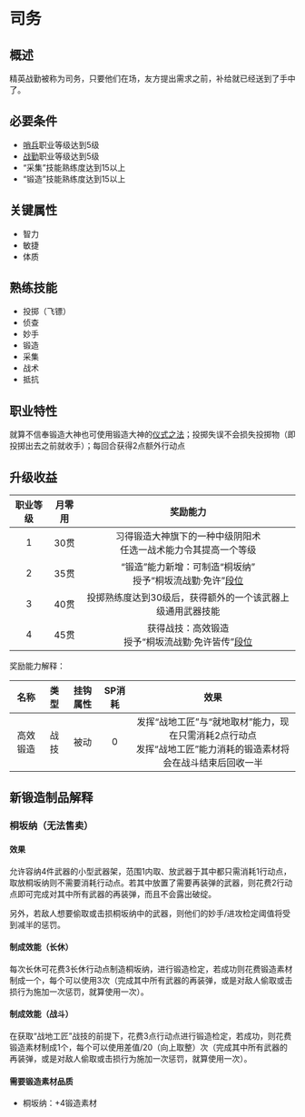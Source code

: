 # 司务

## 概述

精英战勤被称为司务，只要他们在场，友方提出需求之前，补给就已经送到了手中了。

## 必要条件

* <a href="../../../basicJob/Sentinel" target="_blank">哨兵</a>职业等级达到5级
* <a href="../service" target="_blank">战勤</a>职业等级达到5级
* “采集”技能熟练度达到15以上
* “锻造”技能熟练度达到15以上

## 关键属性

* 智力
* 敏捷
* 体质

## 熟练技能

* 投掷（飞镖）
* 侦查
* 妙手
* 锻造
* 采集
* 战术
* 抵抗
  
## 职业特性

就算不信奉锻造大神也可使用锻造大神的<a href="/rules/V4.x rules/8·magic/#仪式之法" target="_blank">仪式之法</a>；投掷失误不会损失投掷物（即投掷出去之前就收手）；每回合获得2点额外行动点

## 升级收益

职业等级|月零用|奖励能力
:--:|:--:|:--:
1|30贯|习得锻造大神旗下的一种中级阴阳术<br>任选一战术能力令其提高一个等级
2|35贯|“锻造”能力新增：可制造“桐坂纳”<br>授予“桐坂流战勤·免许”<a href="../../dan" target="_blank">段位</a>
3|40贯|投掷熟练度达到30级后，获得额外的一个该武器上级通用武器技能
4|45贯|获得战技：高效锻造<br>授予“桐坂流战勤·免许皆传”<a href="../../dan" target="_blank">段位</a>

奖励能力解释：

名称|类型|挂钩属性|SP消耗|效果
:--:|:--:|:--:|:--:|:--:
高效锻造|战技|被动|0|发挥“战地工匠”与“就地取材”能力，现在只需消耗2点行动点<br>发挥“战地工匠”能力消耗的锻造素材将会在战斗结束后回收一半

## 新锻造制品解释

### 桐坂纳（无法售卖）

#### 效果

允许容纳4件武器的小型武器架，范围1内取、放武器于其中都只需消耗1行动点，取放桐坂纳则不需要消耗行动点。若其中放置了需要再装弹的武器，则花费2行动点即可完成对其中所有武器的再装弹，而且不会露出破绽。

另外，若敌人想要偷取或击损桐坂纳中的武器，则他们的妙手/进攻检定阈值将受到减半的惩罚。

#### 制成效能（长休）

每次长休可花费3长休行动点制造桐坂纳，进行锻造检定，若成功则花费锻造素材制成一个，每个可以使用3次（完成其中所有武器的再装弹，或是对敌人偷取或击损行为施加一次惩罚，就算使用一次）。

#### 制成效能（战斗）

在获取“战地工匠”战技的前提下，花费3点行动点进行锻造检定，若成功，则花费锻造素材制成1个，每个可以使用差值/20（向上取整）次（完成其中所有武器的再装弹，或是对敌人偷取或击损行为施加一次惩罚，就算使用一次）。

#### 需要锻造素材品质

* 桐坂纳：+4锻造素材